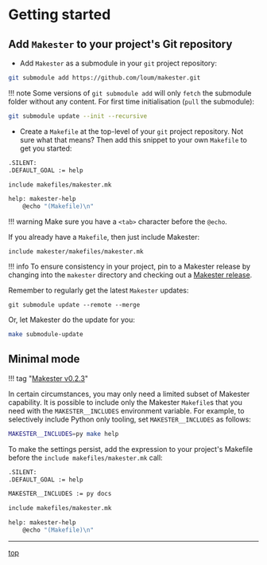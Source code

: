 # Getting started

## Add `Makester` to your project's Git repository

- Add `Makester` as a submodule in your `git` project repository:

``` sh
git submodule add https://github.com/loum/makester.git
```

!!! note
    Some versions of `git submodule add` will only `fetch` the submodule folder without any content.
    For first time initialisation (`pull` the submodule):

``` sh
git submodule update --init --recursive
```

- Create a `Makefile` at the top-level of your `git` project repository.
Not sure what that means? Then add this snippet to your own `Makefile` to get you started:

``` sh
.SILENT:
.DEFAULT_GOAL := help

include makefiles/makester.mk

help: makester-help
    @echo "(Makefile)\n"
```

!!! warning
    Make sure you have a `<tab>` character before the `@echo`.

If you already have a `Makefile`, then just include Makester:

```
include makester/makefiles/makester.mk
```

!!! info
    To ensure consistency in your project, pin to a Makester release by changing into the `makester`
    directory and checking out a [Makester release](https://github.com/loum/makester/releases).

Remember to regularly get the latest `Makester` updates:

```
git submodule update --remote --merge
```

Or, let Makester do the update for you:

``` sh
make submodule-update
```

## Minimal mode
!!! tag "[Makester v0.2.3](https://github.com/loum/makester/releases/tag/0.1.4)"

In certain circumstances, you may only need a limited subset of Makester capability. It is
possible to include only the Makester `Makefile`s that you need with the `MAKESTER__INCLUDES`
environment variable. For example, to selectively include Python only tooling, set `MAKESTER__INCLUDES`
as follows:

``` sh title="Makester minimal mode."
MAKESTER__INCLUDES=py make help
```

To make the settings persist, add the expression to your project's Makefile before the
`include makefiles/makester.mk` call:

``` sh title="Project Makefile in minimal mode."
.SILENT:
.DEFAULT_GOAL := help

MAKESTER__INCLUDES := py docs

include makefiles/makester.mk

help: makester-help
    @echo "(Makefile)\n"
```

---
[top](#getting-started)
